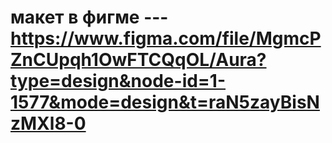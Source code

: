 # макет в фигме --- https://www.figma.com/file/MgmcPZnCUpqh1OwFTCQqOL/Aura?type=design&node-id=1-1577&mode=design&t=raN5zayBisNzMXl8-0

